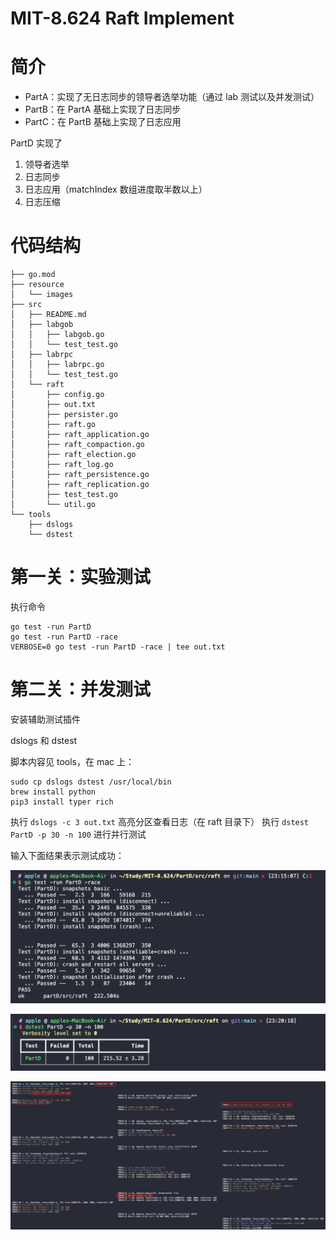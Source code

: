 # MIT-8.624 Raft Implement

# 简介
- PartA：实现了无日志同步的领导者选举功能（通过 lab 测试以及并发测试）
- PartB：在 PartA 基础上实现了日志同步
- PartC：在 PartB 基础上实现了日志应用

PartD 实现了
1. 领导者选举
2. 日志同步
3. 日志应用（matchIndex 数组进度取半数以上）
4. 日志压缩

# 代码结构
```
├── go.mod
├── resource
│   └── images
├── src
│   ├── README.md
│   ├── labgob
│   │   ├── labgob.go
│   │   └── test_test.go
│   ├── labrpc
│   │   ├── labrpc.go
│   │   └── test_test.go
│   └── raft
│       ├── config.go
│       ├── out.txt
│       ├── persister.go
│       ├── raft.go
│       ├── raft_application.go
│       ├── raft_compaction.go
│       ├── raft_election.go
│       ├── raft_log.go
│       ├── raft_persistence.go
│       ├── raft_replication.go
│       ├── test_test.go
│       └── util.go
└── tools
    ├── dslogs
    └── dstest
```

# 第一关：实验测试

执行命令

```
go test -run PartD
go test -run PartD -race
VERBOSE=0 go test -run PartD -race | tee out.txt
```

# 第二关：并发测试

安装辅助测试插件

dslogs 和 dstest

脚本内容见 tools，在 mac 上：

```
sudo cp dslogs dstest /usr/local/bin
brew install python
pip3 install typer rich
```

执行 `dslogs -c 3 out.txt` 高亮分区查看日志（在 raft 目录下）
执行 `dstest PartD -p 30 -n 100` 进行并行测试

输入下面结果表示测试成功：

![](PartD/resource/images/2024-02-21-23-20-06.png)

![](PartD/resource/images/2024-02-21-23-37-00.png)

![](PartD/resource/images/2024-02-21-23-53-07.png)

